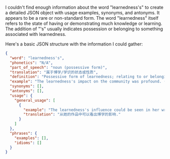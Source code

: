 I couldn't find enough information about the word "learnedness's" to create a detailed JSON object with usage examples, synonyms, and antonyms. It appears to be a rare or non-standard form. The word "learnedness" itself refers to the state of having or demonstrating much knowledge or learning. The addition of "'s" usually indicates possession or belonging to something associated with learnedness.

Here's a basic JSON structure with the information I could gather:

```json
{
  "word": "learnedness's",
  "phonetics": "N/A",
  "part_of_speech": "noun (possessive form)",
  "translation": "属于博学/学识的状态或性质",
  "definition": "Possessive form of learnedness; relating to or belonging to the state of being learned or knowledgeable.",
  "example": "The learnedness's impact on the community was profound. (这个博学对社区的影响是深刻的)",
  "synonyms": [],
  "antonyms": [],
  "usage": {
    "general_usage": [
      {
        "example": "The learnedness's influence could be seen in her writings. (从她的作品中可以看出博学的影响)",
        "translation": "从她的作品中可以看出博学的影响."
      }
    ]
  },
  "phrases": {
    "examples": [],
    "idioms": []
  }
}
```
 